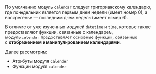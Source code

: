По умолчанию модуль `calendar` следует григорианскому календарю, где понедельник является первым днем недели (имеет номер 0), а воскресенье — последним днем недели (имеет номер 6). 

В отличие от уже изученных модулей `datetime` и `time`, которые также предоставляют функции, связанные с календарем, модуль `calendar` предоставляет основные функции, связанные с **отображением и манипулированием календарями**.

Далее рассмотрим:
- Атрибуты модуля `calender`
- Функции модуля `calender`